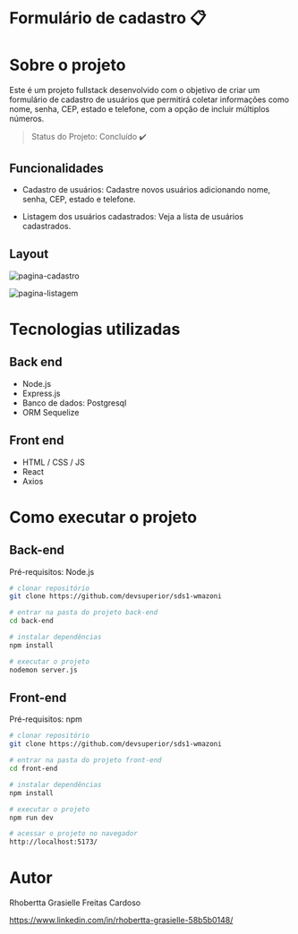 # Formulário de cadastro 📋

# Sobre o projeto

Este é um projeto fullstack desenvolvido com o objetivo de criar um formulário de cadastro de usuários que permitirá coletar informações como nome, senha, CEP, estado e telefone, com a opção de incluir múltiplos
números.

> Status do Projeto: Concluído :heavy_check_mark:

## Funcionalidades

- Cadastro de usuários: Cadastre novos usuários adicionando nome, senha, CEP, estado e telefone.

- Listagem dos usuários cadastrados: Veja a lista de usuários cadastrados.

## Layout

![pagina-cadastro](https://github.com/user-attachments/assets/f6d6597e-8af1-4e4e-b316-de7e5a2b45a5)

![pagina-listagem](https://github.com/user-attachments/assets/6e8ac5af-1a72-4c6b-b9e1-ccef9023a412)


# Tecnologias utilizadas

## Back end

- Node.js
- Express.js
- Banco de dados: Postgresql
- ORM Sequelize

## Front end

- HTML / CSS / JS
- React
- Axios

# Como executar o projeto

## Back-end

Pré-requisitos: Node.js

```bash
# clonar repositório
git clone https://github.com/devsuperior/sds1-wmazoni

# entrar na pasta do projeto back-end
cd back-end

# instalar dependências
npm install

# executar o projeto
nodemon server.js
```

## Front-end

Pré-requisitos: npm

```bash
# clonar repositório
git clone https://github.com/devsuperior/sds1-wmazoni

# entrar na pasta do projeto front-end
cd front-end

# instalar dependências
npm install

# executar o projeto
npm run dev

# acessar o projeto no navegador
http://localhost:5173/
```

# Autor

Rhobertta Grasielle Freitas Cardoso

https://www.linkedin.com/in/rhobertta-grasielle-58b5b0148/
